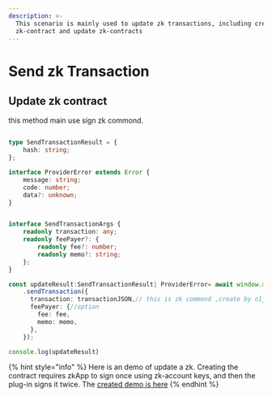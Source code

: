```yaml
---
description: >-
  This scenario is mainly used to update zk transactions, including create
  zk-contract and update zk-contracts
---
```


# Send zk Transaction

## Update zk contract

this method main use sign zk commond.

```typescript

type SendTransactionResult = {
    hash: string;
};

interface ProviderError extends Error {
    message: string;
    code: number;
    data?: unknown;
}


interface SendTransactionArgs {
    readonly transaction: any;
    readonly feePayer?: {
        readonly fee?: number;
        readonly memo?: string;
    };
}

const updateResult:SendTransactionResult| ProviderError= await window.mina?
    .sendTransaction({
      transaction: transactionJSON,// this is zk commond ,create by o1js
      feePayer: {//option
        fee: fee,
        memo: memo,
      },
    });

console.log(updateResult)
```

{% hint style="info" %}
Here is an demo of update a zk. Creating the contract requires zkApp to sign once using zk-account keys, and then the plug-in signs it twice. The [created demo is here](https://github.com/aurowallet/test-zkapp/blob/feature/zk/ui/src/components/HomeComponents/SignTransactionBox.tsx#L263)
{% endhint %}
